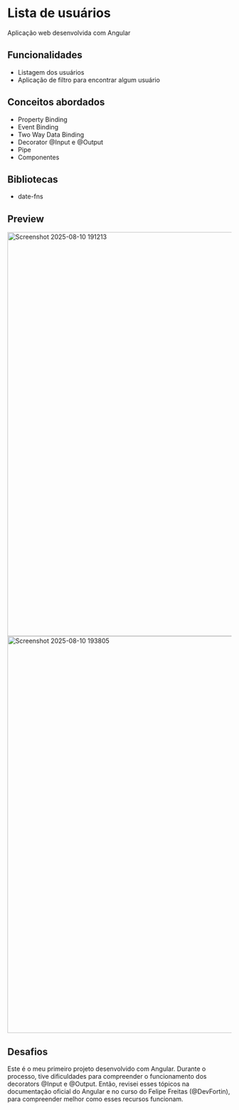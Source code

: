 # Lista de usuários

Aplicação web desenvolvida com Angular 

## Funcionalidades
- Listagem dos usuários 
- Aplicação de filtro para encontrar algum usuário

## Conceitos abordados
- Property Binding
- Event Binding
- Two Way Data Binding
- Decorator @Input e @Output
- Pipe
- Componentes

## Bibliotecas
- date-fns

## Preview
<img width="1912" height="909" alt="Screenshot 2025-08-10 191213" src="https://github.com/user-attachments/assets/ebe5c4a5-42bd-4452-8f10-144807354f42" />
<img width="1908" height="893" alt="Screenshot 2025-08-10 193805" src="https://github.com/user-attachments/assets/f2dbe182-ef5b-474d-a6e1-9e5d27e67b31" />

## Desafios
Este é o meu primeiro projeto desenvolvido com Angular. Durante o processo, tive dificuldades para compreender o funcionamento dos decorators @Input e @Output. Então, revisei esses tópicos na documentação oficial do Angular e no curso do Felipe Freitas (@DevFortin), para compreender melhor como esses recursos funcionam.
